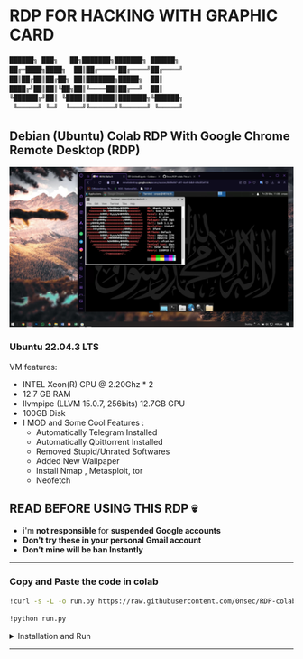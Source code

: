 # RDP FOR HACKING WITH GRAPHIC CARD
```sh
██████╗ ███╗   ██╗███████╗███████╗ ██████╗
██╔═████╗████╗  ██║██╔════╝██╔════╝██╔════╝
██║██╔██║██╔██╗ ██║███████╗█████╗  ██║     
████╔╝██║██║╚██╗██║╚════██║██╔══╝  ██║     
╚██████╔╝██║ ╚████║███████║███████╗╚██████╗
 ╚═════╝ ╚═╝  ╚═══╝╚══════╝╚══════╝ ╚═════╝
```
## Debian (Ubuntu) Colab RDP With Google Chrome Remote Desktop (RDP)

![.](sec.png)

### Ubuntu 22.04.3 LTS

VM features:
* INTEL Xeon(R) CPU @ 2.20Ghz * 2
* 12.7 GB RAM
* llvmpipe (LLVM 15.0.7, 256bits) 12.7GB GPU
* 100GB Disk
* I MOD and Some Cool Features :
  - Automatically Telegram Installed
  - Automatically Qbittorrent Installed
  - Removed Stupid/Unrated Softwares
  - Added New Wallpaper
  - Install Nmap , Metasploit, tor
  - Neofetch

## READ BEFORE USING THIS RDP 💀

* i'm **not responsible** for **suspended Google accounts**
* **Don't try these in your personal Gmail account** 
* **Don't mine will be ban Instantly**

---

### Copy and Paste the code in colab

```sh
!curl -s -L -o run.py https://raw.githubusercontent.com/0nsec/RDP-colab/main/run.py
```
```sh
!python run.py
```


<details>
    <summary>Installation and Run</summary>
<br>
    
* Copy and paste code in **Colab**
    
* Go To [**Google Chrome Remote Desktop (CRD)**](https://remotedesktop.google.com/access) Site 

* Click **Set up via SSH**

* Copy your **Debian Linux SSH** Code **(token)**
    
* Paste it in the **Colab** then hit **Enter**

* **Wait 3 - 4 Minutes**

* After You See my **Banner Art** , Go to **CRD** and Click **Remote Access**

* Double Click and Give **PIN : _123456_**

* Now You're In , Enjoy.

  </details>

</details>


  
*************************************************************************************    
